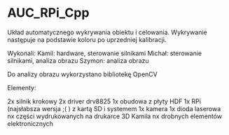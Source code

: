 # AUC_RPi_Cpp
Układ automatycznego wykrywania obiektu i celowania. Wykrywanie następuje na podstawie koloru po uprzedniej kalibracji. 

Wykonali:
Kamil: hardware, sterowanie silnikami
Michał: sterowanie silnikami, analiza obrazu
Szymon: analiza obrazu

Do analizy obrazu wykorzystano bibliotekę OpenCV

Elementy:

2x silnik krokowy
2x driver drv8825
1x obudowa z płyty HDF
1x RPi (najsłabsza wersja ;( ) z kartą SD i systemem
1x kamera
1x dioda laserowa
nx części wydrukowanych na drukarce 3D Kamila
nx drobnych elementów elektronicznych

